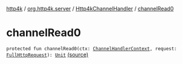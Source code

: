 [http4k](../../index.md) / [org.http4k.server](../index.md) / [Http4kChannelHandler](index.md) / [channelRead0](./channel-read0.md)

# channelRead0

`protected fun channelRead0(ctx: `[`ChannelHandlerContext`](https://netty.io/4.1/api/io/netty/channel/ChannelHandlerContext.html)`, request: `[`FullHttpRequest`](https://netty.io/4.1/api/io/netty/handler/codec/http/FullHttpRequest.html)`): `[`Unit`](https://kotlinlang.org/api/latest/jvm/stdlib/kotlin/-unit/index.html) [(source)](https://github.com/http4k/http4k/blob/master/http4k-server-netty/src/main/kotlin/org/http4k/server/Netty.kt#L46)